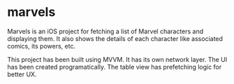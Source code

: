 # marvels

Marvels is an iOS project for fetching a list of Marvel characters and displaying them. It also shows the details of each character like associated comics, its powers, etc.

This project has been built using MVVM. It has its own network layer. The UI has been created programatically. The table view has prefetching logic for better UX.
